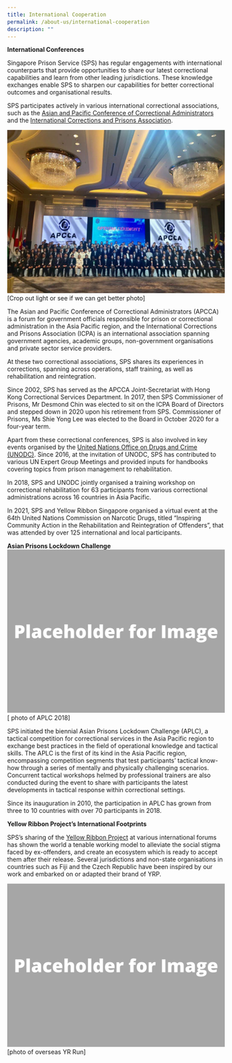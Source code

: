 ```yaml
---
title: International Cooperation
permalink: /about-us/international-cooperation
description: ""
---
```

**International Conferences**

Singapore Prison Service (SPS) has regular engagements with international counterparts that provide opportunities to share our latest correctional capabilities and learn from other leading jurisdictions. These knowledge exchanges enable SPS to sharpen our capabilities for better correctional outcomes and organisational results. 

SPS participates actively in various international correctional associations, such as the [Asian and Pacific Conference of Correctional Administrators](http://www.apcca.org/) and the [International Corrections and Prisons Association](https://icpa.org/).

![](/images/About%20Us/APCCA.jpeg)
[Crop out light or see if we can get better photo]

The Asian and Pacific Conference of Correctional Administrators (APCCA) is a forum for government officials responsible for prison or correctional administration in the Asia Pacific region, and the International Corrections and Prisons Association (ICPA) is an international association spanning government agencies, academic groups, non-government organisations and private sector service providers.

At these two correctional associations, SPS shares its experiences in corrections, spanning across operations, staff training, as well as rehabilitation and reintegration.

Since 2002, SPS has served as the APCCA Joint-Secretariat with Hong Kong Correctional Services Department. In 2017, then SPS Commissioner of Prisons, Mr Desmond Chin was elected to sit on the ICPA Board of Directors and stepped down in 2020 upon his retirement from SPS. Commissioner of Prisons, Ms Shie Yong Lee was elected to the Board in October 2020 for a four-year term. 

Apart from these correctional conferences, SPS is also involved in key events organised by the [United Nations Office on Drugs and Crime (UNODC)](https://www.unodc.org/). Since 2016, at the invitation of UNODC, SPS has contributed to various UN Expert Group Meetings and provided inputs for handbooks covering topics from prison management to rehabilitation. 

In 2018, SPS and UNODC jointly organised a training workshop on correctional rehabilitation for 63 participants from various correctional administrations across 16 countries in Asia Pacific.

In 2021, SPS and Yellow Ribbon Singapore organised a virtual event at the 64th United Nations Commission on Narcotic Drugs, titled “Inspiring Community Action in the Rehabilitation and Reintegration of Offenders”, that was attended by over 125 international and local participants.

**Asian Prisons Lockdown Challenge**
![](/images/Placeholder%20for%20Image.png)
[ photo of APLC 2018]

SPS initiated the biennial Asian Prisons Lockdown Challenge (APLC), a tactical competition for correctional services in the Asia Pacific region to exchange best practices in the field of operational knowledge and tactical skills. The APLC is the first of its kind in the Asia Pacific region, encompassing competition segments that test participants’ tactical know-how through a series of mentally and physically challenging scenarios. Concurrent tactical workshops helmed by professional trainers are also conducted during the event to share with participants the latest developments in tactical response within correctional settings. 

Since its inauguration in 2010, the participation in APLC has grown from three to 10 countries with over 70 participants in 2018.

**Yellow Ribbon Project’s International Footprints**

SPS’s sharing of the [Yellow Ribbon Project](http://www.yellowribbon.org.sg/) at various international forums has shown the world a tenable working model to alleviate the social stigma faced by ex-offenders, and create an ecosystem which is ready to accept them after their release. Several jurisdictions and non-state organisations in countries such as Fiji and the Czech Republic have been inspired by our work and embarked on or adapted their brand of YRP.

![](/images/Placeholder%20for%20Image.png)
[photo of overseas YR Run]